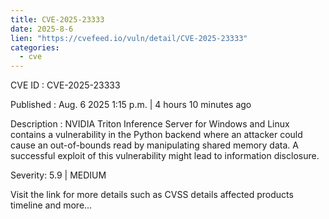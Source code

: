 ```yaml
--- 
title: CVE-2025-23333
date: 2025-8-6
lien: "https://cvefeed.io/vuln/detail/CVE-2025-23333"
categories:
  - cve
---
```


CVE ID : CVE-2025-23333

Published :  Aug. 6
2025
1:15 p.m. | 4 hours
10 minutes ago

Description : NVIDIA Triton Inference Server for Windows and Linux contains a vulnerability in the Python backend
where an attacker could cause an out-of-bounds read by manipulating shared memory data. A successful exploit of this vulnerability might lead to information disclosure.

Severity: 5.9 | MEDIUM

Visit the link for more details
such as CVSS details
affected products
timeline
and more...
